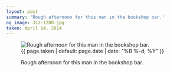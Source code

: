```yaml
---
layout: post
summary: 'Rough afternoon for this man in the bookshop bar.'
og_image: 312-1280.jpg
taken: April 14, 2014
---
```


<figure class="post">
<img alt="Rough afternoon for this man in the bookshop bar." sizes="(min-width: 700px) 50vw, calc(100vw - 2rem)" src="{{ site.assets_url }}/312-640.jpg" srcset="{{ site.assets_url }}/312-1280.jpg 1280w, {{ site.assets_url }}/312-960.jpg 960w, {{ site.assets_url }}/312-640.jpg 640w, {{ site.assets_url }}/312-320.jpg 320w"/>
<figcaption>
<time>{{ page.taken | default: page.date | date: "%B %-d, %Y" }}</time>
<p>Rough afternoon for this man in the bookshop bar.</p>
</figcaption>
</figure>

